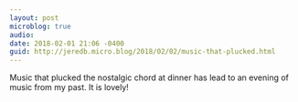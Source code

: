 ```yaml
---
layout: post
microblog: true
audio: 
date: 2018-02-01 21:06 -0400
guid: http://jeredb.micro.blog/2018/02/02/music-that-plucked.html
---
```

Music that plucked the nostalgic chord at dinner has lead to an evening of music from my past. It is lovely!
